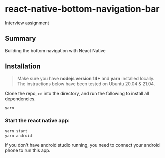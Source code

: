 # react-native-bottom-navigation-bar
Interview assignment
 
## Summary

Building the bottom navigation with Neact Native 

## Installation

> Make sure you have **nodejs version 14+** and **yarn** installed locally. The instructions below have been tested on Ubuntu 20.04 & 21.04.

Clone the repo, `cd` into the directory, and run the following to install all dependencies.

```bash
yarn
```
 
### Start the react native app:

```bash
yarn start
yarn android
```

If you don't have android studio running, you need to connect your android phone to run this app.
